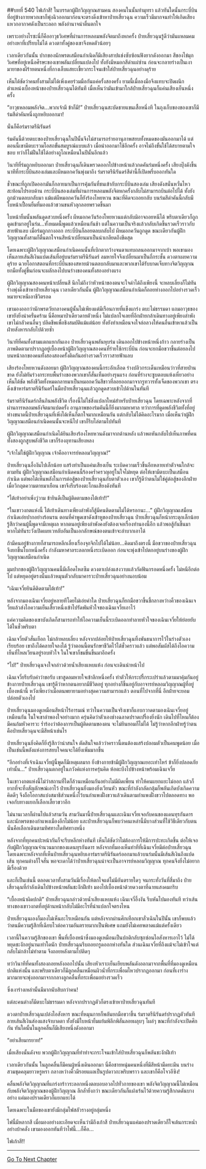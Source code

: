##บทที่ 540 ไฟเก้าสี!
ในบรรดาผู้ฝึกวิญญาณสามคน สองคนในนั้นทำมุทรา แล้วทันใดนั้นกระบี่บินที่อยู่ข้างกายพวกเขาก็พุ่งฉิวออกมาก่อนจะตรงดิ่งเข้าหาป๋ายเสี่ยวฉุน ความเร็วมีมากจนทำให้เกิดเสียงแหวกอากาศดังเป็นระลอก พลังอำนาจน่าตื่นตกใจ

เพราะอย่างไรซะนี่ก็คืออาวุธวิเศษที่ผ่านการหลอมพลังจิตมาถึงหกครั้ง ป๋ายเสี่ยวฉุนรู้ดีว่ามันแหลมคมอย่างหาที่เปรียบไม่ได้ ดวงตาทั้งคู่ของเขาจึงหดตัวน้อยๆ

เวลาเดียวกันนั้น ปากของนักพรตเสมือนกำเนิดก็มีเสียงสาปแช่งซับซ้อนฟังยากดังออกมา สีของไข่มุกวิเศษที่อยู่เหนือศีรษะของเขาพลันเปลี่ยนแปลงไป ทั้งยังมีหมอกสีดำแผ่ซ่าน ก่อนจะกลายร่างเป็นเงามายาของผีร้ายตนหนึ่งที่กางเล็บแสยะเขี้ยวกระโจนเข้าใส่ป๋ายเสี่ยวฉุนอย่างดุร้าย

เห็นได้ชัดว่าคนทั้งสามไม่ได้เพิ่งเคยร่วมมือกันแค่ครั้งสองครั้ง ยามนี้เมื่อลงมือจึงแทบจะปิดผนึกตำแหน่งเบื้องหน้าของป๋ายเสี่ยวฉุนได้ทันที เมื่อเห็นว่ามันเข้ามาใกล้ป๋ายเสี่ยวฉุนก็แค่นเสียงเย็นหนึ่งครั้ง

“อาวุธหลอมพลังจิต...พวกเจ้ามี ข้าก็มี!” ป๋ายเสี่ยวฉุนสะบัดชายแขนเสื้อหนึ่งที ในถุงเก็บของของเขาก็มีร่มสีดำคันหนึ่งถูกหยิบออกมา!

นั่นก็คือร่มราตรีนิรันดร์

ร่มคันนี้ด้วยตบะของป๋ายเสี่ยวฉุนในปีนั้นจึงไม่สามารถร่ายอานุภาพสยบทั้งหมดของมันออกมาได้ แต่ตอนนี้เขามีตบะรวมโอสถขั้นสมบูรณ์แบบแล้ว เมื่อนำออกมาใช้อีกครั้ง อาจไม่ถึงขั้นใช้ได้สบายตามใจชอบ ทว่าก็ไม่ฝืนใช้ได้อย่างถูไถเหมือนในปีนั้นอีกแล้ว

วินาทีที่ร่มถูกหยิบออกมา ป๋ายเสี่ยวฉุนก็เดินพรวดออกไปข้างหน้าแล้วกดคันร่มหนึ่งครั้ง เสียงปุ๊งดังขึ้น นาทีที่กระบี่บินสองเล่มและผีหมอกควันพุ่งมาถึง ร่มราตรีนิรันดร์สีดำนี้ก็เปิดพรึ่บออกทันใด

ชั่วขณะที่ถูกเปิดออกมันก็กลายมาเป็นการคุ้มกันที่ชนเข้ากับกระบี่บินสองเล่ม เสียงดังสนั่นหวั่นไหวสะท้อนไปรอบด้าน กระบี่บินสองเล่มที่ผ่านการหลอมพลังจิตหกครั้งกลับไม่สามารถบินต่อไปได้ ทั้งยังถูกม้วนตลบกลับมา แม้แต่ผีหมอกควันก็ยังร้องโหยหวน ขณะที่คิดจะถอยกลับ บนร่มสีดำคันนี้กลับมีใบหน้าเปื้อนยิ้มที่มองแล้วชวนขนหัวลุกลอยพรวดขึ้นมา

ใบหน้ายิ้มนั้นพลันดูดสวบหนึ่งครั้ง ผีหมอกควันร้องโหยหวนแต่กลับมิอาจถอยหนีได้ พริบตาเดียวก็ถูกดูดเข้ามาอยู่ในร่ม...ทั้งหมดนี้พูดแล้วเหมือนกันช้า แต่ในความเป็นจริงแล้วกลับเกิดขึ้นรวดเร็วราวกับสายฟ้าแลบ เมื่อร่มถูกกางออก กระบี่บินก็ลอยตลบกลับไป ผีหมอกควันถูกดูด ขณะเดียวกันผู้ฝึกวิญญาณทั้งสามก็ตื่นตกใจจนสีหน้าเปลี่ยนมาเป็นน่าเกลียดถึงขีดสุด

โดยเฉพาะผู้ฝึกวิญญาณเสมือนกำเนิดคนนั้นที่เบิกตากว้างจนตาแทบถลนออกมาจากเบ้า พอเขามองเห็นลายเส้นสีเงินแปดเส้นที่อยู่บนร่มราตรีนิรันดร์ ลมหายใจจึงเปลี่ยนมาเป็นถี่กระชั้น ดวงตาเผยความดุร้าย ฉวยโอกาสตอนที่กระบี่บินของสหายม้วนตลบกลับมาและพวกเขาได้รับบาดเจ็บทางจิตวิญญาณยกมือทั้งคู่ขึ้นก่อนจะผลักลงไปบนร่างของคนทั้งสองอย่างแรง

ผู้ฝึกวิญญาณสองคนหน้าเปลี่ยนสี นึกไม่ถึงว่าหัวหน้าของตนจะใจดำได้ถึงเพียงนี้ จะหลบเลี่ยงก็ไม่ทัน ร่างพุ่งดิ่งเข้าหาป๋ายเสี่ยวฉุน เวลาเดียวกันนั้น ผู้ฝึกวิญญาณเสมือนกำเนิดก็ถอยห่างออกไปอย่างรวดเร็วหมายจะหนีเอาชีวิตรอด

เขามองออกว่านักพรตวัยกลางคนผู้นั้นไม่เพียงแต่มีเรือนกายที่แข็งแกร่ง ตบะไม่ธรรมดา แถมอาวุธของเขายังยิ่งน่าครั่นคร้าม นี่คือหมาป่าเดียวดายตัวหนึ่ง ไม่แปลกใจเลยที่อีกฝ่ายกล้าเดินทางอยู่เพียงลำพัง เขาไม่กลัวคนอื่นๆ ปลิดชีพเพื่อชิงสมบัติแม้แต่น้อย ทั้งยังทำเหมือนจงใจล่อลวงให้คนอื่นเข้าหาแล้วเป็นฝ่ายสังหารกลับไปด้วยซ้ำ

วินาทีที่คนทั้งสามแตกแยกกันเอง ป๋ายเสี่ยวฉุนพลันหุบร่ม เดินออกไปข้างหน้าหนึ่งก้าว กลายร่างเป็นภาพติดตามาปรากฏอยู่เบื้องหน้าผู้ฝึกวิญญาณสองคนที่ร่ายใช้กระบี่บิน ก่อนจะยกมือขวาขึ้นต่อยลงไปบนหน้าอกของคนทั้งสองสองครั้งติดกันอย่างรวดเร็วราวสายฟ้าแลบ

เสียงร้องโหยหวนดังลอยมา ผู้ฝึกวิญญาณสองคนนี้กระอักเลือด ร่างปลิวกระเด็นเหมือนว่าวที่สายป่านขาด ยังไม่ทันร่วงกระทบพื้นร่างของพวกเขาก็สั่นเทิ้มอย่างรุนแรง ก่อนที่ร่างจะซูบตอบแห้งเหี่ยวอย่างเห็นได้ชัด พลังชีวิตทั้งหมดกลายมาเป็นหมอกควันสีขาวที่ลอยออกมาจากรูทวารทั้งเจ็ดของพวกเขา ตรงดิ่งเข้าหาร่มราตรีนิรันดร์ในมือป๋ายเสี่ยวฉุนแล้วถูกดูดสวบเข้าไปด้านในทันที

ร่มราตรีนิรันดร์กลืนกินพลังชีวิต เรื่องนี้ไม่ใช่สิ่งแปลกใหม่สำหรับป๋ายเสี่ยวฉุน โดยเฉพาะหลังจากที่ผ่านการหลอมพลังจิตมาแปดครั้ง อานุภาพของร่มคันนี้ก็ยิ่งมากมหาศาล ทว่าการที่ดูดพลังชีวิตทั้งที่อยู่ห่างขนาดนี้ป๋ายเสี่ยวฉุนที่เพิ่งได้เห็นก็ตกใจมากเหมือนกัน แต่กลับไม่ได้คิดอะไรมาก เมื่อเห็นว่าผู้ฝึกวิญญาณเสมือนกำเนิดคนนั้นจะหนีไป เขาก็รีบไล่ตามไปทันที

ผู้ฝึกวิญญาณเสมือนกำเนิดได้ยินเสียงร้องโหยหวนดังมาจากด้านหลัง แล้วพอหันกลับไปเห็นภาพที่คนทั้งสองถูกสูบพลังชีวิต เขาก็ร้องอุทานเสียงหลง

“เจ้าไม่ใช่ผู้ฝึกวิญญาณ เจ้าคืออาจารย์หลอมวิญญาณ!”

ป๋ายเสี่ยวฉุนอึ้งงันไปเล็กน้อย แสร้งทำเป็นแค่นเสียงเย็น ระเบิดความเร็วขึ้นอีกหลายเท่าตัวจนใกล้จะตามทัน ผู้ฝึกวิญญาณเสมือนกำเนิดคนนี้ร้องคร่ำครวญอยู่ในใจไม่หยุด ต่อให้เขามีตบะเป็นเสมือนกำเนิด แต่พอได้เห็นพลังในการต่อสู้ของป๋ายเสี่ยวฉุนกับตาตัวเอง เขาก็รู้ดีว่าตนไม่ใช่คู่ต่อสู้ของอีกฝ่าย เมื่อวิกฤตความตายมาเยือน เขาจึงรีบร้องตะโกนเสียงดังทันที

“ไต้เท้าอย่าเพิ่งวู่วาม ข้ายินดีเป็นผู้ติดตามของไต้เท้า!!”

“ในเขาวงกตแห่งนี้ ไต้เท้าเดินทางเพียงลำพังก็สู้มีคนติดตามไม่ได้หรอกนะ...” ผู้ฝึกวิญญาณเสมือนกำเนิดเอ่ยปากอย่างร้อนรน ตอนที่คำพูดเขาดังเข้าหูของป๋ายเสี่ยวฉุน ป๋ายเสี่ยวฉุนก็หน้ากระตุกเล็กน้อย รู้สึกว่าคนผู้นี้พูดจามีเหตุผล หากตนอยู่เพียงลำพังคงยังต้องเจอเรื่องทำนองนี้อีก แล้วพอสู้กันขึ้นมา หากไม่ทันระวังเปิดเผยเวทลับอันเป็นเอกลักษณ์ของตนเข้าจะลำบากเอาได้

ถ้ามีคนอยู่ข้างกายก็สามารถหลีกเลี่ยงเรื่องจุกจิกไปได้ไม่น้อย...คิดมาถึงตรงนี้ มือขวาของป๋ายเสี่ยวฉุนจึงยกขึ้นโบกหนึ่งครั้ง กำลังมหาศาลระลอกหนึ่งระเบิดออก ก่อนจะพุ่งเข้าไปตกอยู่บนร่างของผู้ฝึกวิญญาณเสมือนกำเนิด

มุมปากของผู้ฝึกวิญญาณคนนี้มีเลือดไหลซึม ดวงตาเปล่งแสงวาบแล้วกัดฟันกรอดหนึ่งครั้ง ไม่หนีอีกต่อไป แต่หยุดอยู่ตรงนั้นแล้วหมุนตัวกลับมาคารวะป๋ายเสี่ยวฉุนอย่างนอบน้อม

“เฉินเจวี๋ยยินดีติดตามไต้เท้า!”

หลังจากมองเฉินเจวี๋ยอยู่หลายทีโดยไม่เอ่ยคำใด ป๋ายเสี่ยวฉุนก็ยกมือขวาขึ้นชี้กลางหว่างคิ้วของเฉินเจวี๋ยแล้วส่งไอความเย็นเสี้ยวหนึ่งเข้าไปรัดพันหัวใจของเฉินเจวี๋ยเอาไว้

แค่ความคิดของเขาบังเกิดก็สามารถทำให้ไอความเย็นนี้ระเบิดออกทำลายหัวใจของเฉินเจวี๋ยให้ย่อยยับได้ในชั่วพริบตา

เฉินเจวี๋ยตัวสั่นเยือก ไม่กล้าหลบเลี่ยง หลังจากปล่อยให้ป๋ายเสี่ยวฉุนทิ้งพันธนาการไว้ในร่างตัวเองเรียบร้อย เขาถึงได้คลายใจลงได้ รู้ว่าตอนนี้ตนรักษาชีวิตไว้ได้ชั่วคราวแล้ว แต่พอสัมผัสได้ถึงไอความเย็นที่ไหลเวียนอยู่รอบหัวใจ ในใจเขาก็ขมขื่นขึ้นมาอีกครั้ง

“ไป!” ป๋ายเสี่ยวฉุนจงใจกล่าวด้วยน้ำเสียงแหบแห้ง ก่อนจะเดินนำหน้าไป

เฉินเจวี๋ยรีบรับคำว่าขอรับ เขาสูดลมหายใจเข้าลึกหนึ่งครั้ง ทำตัวให้กระปรี้กระเปร่าแล้วตามมาคุ้มกันอยู่ข้างกายป๋ายเสี่ยวฉุน เขารู้ดีว่าหากตนอยากมีชีวิตอยู่ ทุกอย่างก็ขึ้นอยู่กับอาจารย์หลอมวิญญาณผู้ที่อยู่เบื้องหน้านี้ หวังเพียงว่าเมื่อตนพยายามอย่างสุดความสามารถแล้ว ตอนที่ไปจากที่นี่ อีกฝ่ายจะยอมปล่อยตัวเองไป

ป๋ายเสี่ยวฉุนมองดูเหมือนสีหน้าไร้อารมณ์ ทว่าในความเป็นจริงเขาก็แอบกวาดตามองเฉินเจวี๋ยอยู่เหมือนกัน ในใจเขาลำพองใจอย่างมาก ครุ่นคิดว่าตัวเองช่างฉลาดปราดเปรื่องยิ่งนัก เดินไปที่ไหนก็ต้องมีคนก้มหัวคารวะ ร่ำร้องว่าต้องการเป็นผู้ติดตามของตน จะไม่ยินยอมก็ไม่ได้ ไม่รู้ว่าหากอีกฝ่ายรู้ว่าตนคือป๋ายเสี่ยวฉุนจะมีสีหน้าเช่นไร

ป๋ายเสี่ยวฉุนยิ่งคิดก็ยิ่งรู้สึกว่าน่าสนใจ ตัดสินใจแล้วว่าคราวนี้ตนต้องแสร้งปลอมตัวเป็นคนพูดน้อย เมื่อเป็นเช่นนี้พลังแห่งการสยบใจคนจะได้ยิ่งเพิ่มมากขึ้น

“อีกอย่างที่เจ้าเฉินเจวี๋ยผู้นี้พูดก็มีเหตุผลมาก ยิ่งข้างกายข้ามีผู้ฝึกวิญญาณเยอะเท่าไหร่ ข้าก็ยิ่งปลอดภัยเท่านั้น...” ป๋ายเสี่ยวฉุนตกอยู่ในภวังค์แห่งการครุ่นคิด ห้อตะบึงไปข้างหน้าพร้อมเฉินเจวี๋ย

ในเขาวงกตแห่งนี้ไม่ว่าสถานที่ใดก็ล้วนเหมือนกันอย่างไม่มีผิดเพี้ยน ทำให้คนแยกแยะไม่ออก แล้วก็ยากที่จะทิ้งสัญลักษณ์เอาไว้ ป๋ายเสี่ยวฉุนยิ่งมองยิ่งเวียนหัว ขณะที่กำลังกลัดกลุ้มก็พลันเกิดบังเกิดความคิดดีๆ จึงถือโอกาสแบ่งสมาธิส่วนหนึ่งไว้บนกำแพงฝั่งขวาแล้วเดินตามกำแพงฝั่งขวาไปตลอดทาง พอเจอกับทางแยกก็เลือกเลี้ยวขวาอีก

ไม่นานเวลาก็ผ่านไปแล้วสามวัน สามวันมานี้ป๋ายเสี่ยวฉุนและเฉินเจวี๋ยเจอกับคนของแดนทุรกันดารและนักพรตของกำแพงเมืองอีกไม่น้อย และป๋ายเสี่ยวฉุนก็พบว่าคนเหล่านี้มีบางส่วนที่ใช้วิธีเดียวกับตนนั่นคือเลือกเดินตามทิศทางใดทิศทางหนึ่ง

หลังจากที่ทุกคนปะหน้ากันก็จะรีบหลีกห่างทันที เห็นได้ชัดว่าไม่ต้องการให้มีการปะทะเกิดขึ้น ต่อให้เจอกับผู้ฝึกวิญญาณจำนวนมากของแดนทุรกันดาร หลังจากที่มองเห็นท่าทีที่เฉินเจวี๋ยมีต่อป๋ายเสี่ยวฉุน โดยเฉพาะหลังจากที่เห็นป๋ายเสี่ยวฉุนหยิบเอาร่มราตรีนิรันดร์ออกมาแล้วบนร่มนั้นมีเส้นสีเงินถึงแปดเส้น ทุกคนต่างก็ใจสั่น พอจะเดาได้ว่าป๋ายเสี่ยวฉุนน่าจะเป็นอาจารย์หลอมวิญญาณ ทุกคนจึงยิ่งไม่อยากมีเรื่องด้วย

และก็เป็นเช่นนี้ ตลอดเวลาทั้งสามวันมีเรื่องให้ตกใจแต่ไม่มีอันตรายใดๆ จนกระทั่งวันที่สี่มาถึง ป๋ายเสี่ยวฉุนที่กำลังเดินไปข้างหน้าพลันชะงักฝีเท้า มองไปเบื้องหน้าด้วยดวงตาที่ฉายแสงคมกริบ

“เบื้องหน้าผิดปกติ” ป๋ายเสี่ยวฉุนกล่าวด้วยน้ำเสียงแหบแห้ง เฉินเจวี๋อึ้งงัน รีบหันไปมองทันที ทว่าเส้นทางของเขาวงกตที่อยู่ด้านหน้ากลับไม่มีอะไรที่น่าแปลกใจตรงไหน

ป๋ายเสี่ยวฉุนเองก็มองไม่เห็นอะไรเหมือนกัน แต่หลังจากผ่านศึกเทือกเขาลั่วเฉินในปีนั้น เขาก็พบแล้วว่าตนมีความรู้สึกที่เฉียบไวต่อความอันตรายมากเป็นพิเศษ แถมยังไม่เคยพลาดแม้แต่ครั้งเดียว

เวลานี้ในความรู้สึกของเขา พื้นที่เบื้องหน้าซึ่งมองดูเหมือนเป็นปกติกลับซุกซ่อนไอสังหารเอาไว้ ไม่ได้หยุดชะงักอยู่นานเท่าใดนัก ป๋ายเสี่ยวฉุนรีบถอยกรูดออกห่างทันใด ส่วนเฉินเจวี๋ยที่ถึงแม้จะไม่เข้าใจแต่กลับไม่กล้าไม่ทำตาม จึงถอยหลังตามไปติดๆ

ทว่าวินาทีที่คนทั้งสองถอยหลังออกไปนั้น เสียงหัวเราะเย็นเยียบพลันดังออกมาจากพื้นที่ที่มองดูเหมือนปกติแห่งนั้น และพริบตาเดียวก็มีลูกคลื่นเหมือนผิวน้ำที่กระเพื่อมไหวปรากฏออกมา ก่อนที่เงาร่างมากมายจะพุ่งออกมาจากกลางลูกคลื่นที่กระเพื่อมอย่างรวดเร็ว

ซึ่งเงาร่างเหล่านั้นมีมากนับสิบกว่าคน!

แต่ละคนต่างก็มีตบะไม่ธรรมดา หลังจากปรากฏตัวก็ตรงเข้าหาป๋ายเสี่ยวฉุนทันที

ดวงตาป๋ายเสี่ยวฉุนเปล่งไอสังหาร ขณะที่หมุนกายก็พลันยกมือขวาขึ้น ร่มราตรีนิรันดร์ปรากฏตัวทันที ลายเส้นสีเงินส่องแสงจ้าบาดตา ทั้งยังมีใบหน้ายิ้มแย้มพิลึกพิลั่นลอยผลุบๆ โผล่ๆ ขณะที่กำลังจะเปิดศึกกัน ทันใดนั้นในลูกคลื่นก็มีเสียงหนึ่งดังออกมา

“อย่าเสียมารยาท!”

เมื่อเสียงนั้นดังจบ พวกผู้ฝึกวิญญาณที่ทำท่าจะกระโจนเข้าใส่ป๋ายเสี่ยวฉุนก็พลันชะงักฝีเท้า

เวลาเดียวกันนั้น ในลูกคลื่นก็มีคนผู้หนึ่งเดินออกมา นี่คือชายหนุ่มคนหนึ่งที่มีสีหน้ามืดทะมึน บนร่างสวมชุดคลุมยาวหรูหรา กลางหว่างคิ้วมีรอยแผลเป็นรูปดาวกะพริบพราว และเขาก็คือโจวอีซิง!

คลื่นพลังจิตวิญญาณที่แกร่งกร้าวระลอกหนึ่งตลบอบอวลไปทั่วกายของเขา พลังจิตวิญญาณนี้ไม่เหมือนกับพลังจิตวิญญาณของผู้ฝึกวิญญาณ ลึกล้ำยิ่งกว่า ขณะเดียวกันก็แฝงเร้นไว้ด้วยความรู้สึกกดดันบางอย่าง แค่มองปราดเดียวก็แยกแยะได้

โดยเฉพาะในมือของเขายังมีกลุ่มไฟสลัวรางอยู่กลุ่มหนึ่ง

ไฟนี้มีหลากสี เมื่อมองอย่างละเอียดจะเห็นว่ามีถึงเก้าสี ป๋ายเสี่ยวฉุนแค่มองปราดเดียวก็ใจเต้นกระหน่ำอย่างบ้าคลั่ง เขามองออกทันทีว่าไฟนี้...ก็คือ...

ไฟเก้าสี!!

------


[Go To Next Chapter]( ./163.md)
